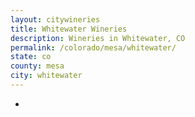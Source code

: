 ```yaml
---
layout: citywineries
title: Whitewater Wineries
description: Wineries in Whitewater, CO
permalink: /colorado/mesa/whitewater/
state: co
county: mesa
city: whitewater
---
```

-
